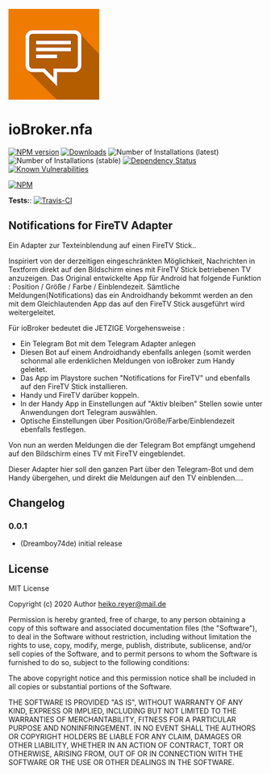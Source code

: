 ![Logo](admin/nfa.png)
# ioBroker.nfa

[![NPM version](http://img.shields.io/npm/v/iobroker.nfa.svg)](https://www.npmjs.com/package/iobroker.nfa)
[![Downloads](https://img.shields.io/npm/dm/iobroker.nfa.svg)](https://www.npmjs.com/package/iobroker.nfa)
![Number of Installations (latest)](http://iobroker.live/badges/template-installed.svg)
![Number of Installations (stable)](http://iobroker.live/badges/template-stable.svg)
[![Dependency Status](https://img.shields.io/david/Author/iobroker.nfa.svg)](https://david-dm.org/Dreamboy74de/iobroker.nfa)
[![Known Vulnerabilities](https://snyk.io/test/github/Author/ioBroker.nfa/badge.svg)](https://snyk.io/test/github/Author/ioBroker.nfa)

[![NPM](https://nodei.co/npm/iobroker.nfa.png?downloads=true)](https://nodei.co/npm/iobroker.nfa/)

**Tests:**: [![Travis-CI](http://img.shields.io/travis/Dreamboy74de/ioBroker.nfa/master.svg)](https://travis-ci.org/Dreamboy74de/ioBroker.nfa)

## Notifications for FireTV Adapter

Ein Adapter zur Texteinblendung auf einen FireTV Stick..

Inspiriert von der derzeitigen eingeschränkten Möglichkeit, Nachrichten in Textform direkt auf den Bildschirm eines mit FireTV Stick betriebenen TV anzuzeigen.
Das Original entwickelte App für Android hat folgende Funktion : Position / Größe / Farbe / Einblendezeit. Sämtliche Meldungen(Notifications) das ein Androidhandy bekommt werden an den mit dem Gleichlautenden App das auf den FireTV Stick ausgeführt wird weitergeleitet.

Für ioBroker bedeutet die JETZIGE Vorgehensweise : 
- Ein Telegram Bot mit dem Telegram Adapter anlegen
- Diesen Bot auf einem Androidhandy ebenfalls anlegen (somit werden schonmal alle erdenklichen Meldungen von ioBroker zum Handy geleitet.
- Das App im Playstore suchen "Notifications for FireTV" und ebenfalls auf den FireTV Stick installieren.
- Handy und FireTV darüber koppeln. 
- In der Handy App in Einstellungen auf "Aktiv bleiben" Stellen sowie unter Anwendungen dort Telegram auswählen.
- Optische Einstellungen über Position/Größe/Farbe/Einblendezeit ebenfalls festlegen.

Von nun an werden Meldungen die der Telegram Bot empfängt umgehend auf den Bildschirm eines TV mit FireTV eingeblendet.

Dieser Adapter hier soll den ganzen Part über den Telegram-Bot und dem Handy übergehen, und direkt die Meldungen auf den TV einblenden.... 


## Changelog

### 0.0.1
* (Dreamboy74de) initial release

## License
MIT License

Copyright (c) 2020 Author <heiko.reyer@mail.de>

Permission is hereby granted, free of charge, to any person obtaining a copy
of this software and associated documentation files (the "Software"), to deal
in the Software without restriction, including without limitation the rights
to use, copy, modify, merge, publish, distribute, sublicense, and/or sell
copies of the Software, and to permit persons to whom the Software is
furnished to do so, subject to the following conditions:

The above copyright notice and this permission notice shall be included in all
copies or substantial portions of the Software.

THE SOFTWARE IS PROVIDED "AS IS", WITHOUT WARRANTY OF ANY KIND, EXPRESS OR
IMPLIED, INCLUDING BUT NOT LIMITED TO THE WARRANTIES OF MERCHANTABILITY,
FITNESS FOR A PARTICULAR PURPOSE AND NONINFRINGEMENT. IN NO EVENT SHALL THE
AUTHORS OR COPYRIGHT HOLDERS BE LIABLE FOR ANY CLAIM, DAMAGES OR OTHER
LIABILITY, WHETHER IN AN ACTION OF CONTRACT, TORT OR OTHERWISE, ARISING FROM,
OUT OF OR IN CONNECTION WITH THE SOFTWARE OR THE USE OR OTHER DEALINGS IN THE
SOFTWARE.